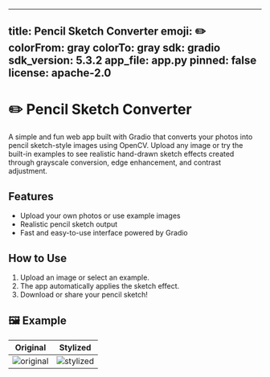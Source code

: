 
---
title: Pencil Sketch Converter
emoji: ✏️
colorFrom: gray
colorTo: gray
sdk: gradio
sdk_version: 5.3.2
app_file: app.py
pinned: false
license: apache-2.0
---

# ✏️ Pencil Sketch Converter

A simple and fun web app built with Gradio that converts your photos into pencil sketch-style images using OpenCV. Upload any image or try the built-in examples to see realistic hand-drawn sketch effects created through grayscale conversion, edge enhancement, and contrast adjustment.

## Features

- Upload your own photos or use example images
- Realistic pencil sketch output
- Fast and easy-to-use interface powered by Gradio

## How to Use

1. Upload an image or select an example.
2. The app automatically applies the sketch effect.
3. Download or share your pencil sketch!

## 🖼 Example

| Original                          | Stylized                          |
|-----------------------------------|-----------------------------------|
| ![original](examples/parrot.jpeg) | ![stylized](examples/sketch.webp) |